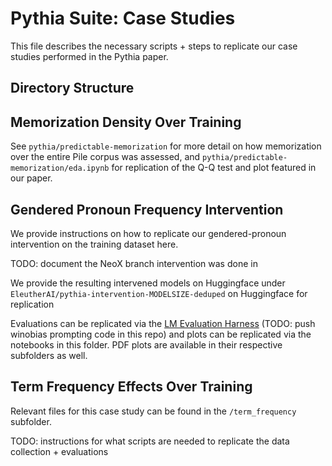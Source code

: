 # Pythia Suite: Case Studies

This file describes the necessary scripts + steps to replicate our case studies performed in the Pythia paper. 

## Directory Structure

## Memorization Density Over Training

See `pythia/predictable-memorization` for more detail on how memorization over the entire Pile corpus was assessed, and `pythia/predictable-memorization/eda.ipynb` for replication of the Q-Q test and plot featured in our paper.

## Gendered Pronoun Frequency Intervention

We provide instructions on how to replicate our gendered-pronoun intervention on the training dataset here.

TODO: document the NeoX branch intervention was done in

We provide the resulting intervened models on Huggingface under `EleutherAI/pythia-intervention-MODELSIZE-deduped` on Huggingface for replication 

Evaluations can be replicated via the [LM Evaluation Harness](https://github.com/EleutherAI/lm-evaluation-harness) (TODO: push winobias prompting code in this repo) and plots can be replicated via the notebooks in this folder. PDF plots are available in their respective subfolders as well.

## Term Frequency Effects Over Training

Relevant files for this case study can be found in the `/term_frequency` subfolder. 

TODO: instructions for what scripts are needed to replicate the data collection + evaluations